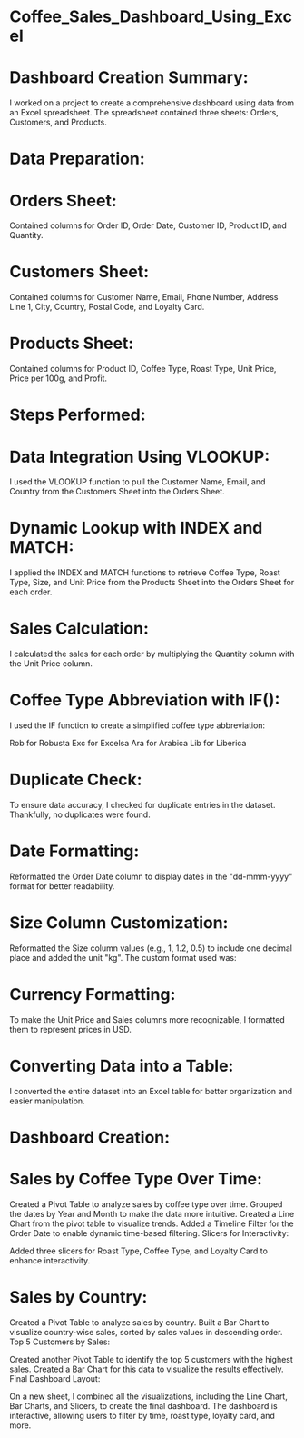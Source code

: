 # Coffee_Sales_Dashboard_Using_Excel

# Dashboard Creation Summary:
I worked on a project to create a comprehensive dashboard using data from an Excel spreadsheet. The spreadsheet contained three sheets: Orders, Customers, and Products.

# Data Preparation:

# Orders Sheet:
Contained columns for Order ID, Order Date, Customer ID, Product ID, and Quantity.

# Customers Sheet:
Contained columns for Customer Name, Email, Phone Number, Address Line 1, City, Country, Postal Code, and Loyalty Card.

# Products Sheet:
Contained columns for Product ID, Coffee Type, Roast Type, Unit Price, Price per 100g, and Profit.

# Steps Performed:

# Data Integration Using VLOOKUP:
I used the VLOOKUP function to pull the Customer Name, Email, and Country from the Customers Sheet into the Orders Sheet.

# Dynamic Lookup with INDEX and MATCH:
I applied the INDEX and MATCH functions to retrieve Coffee Type, Roast Type, Size, and Unit Price from the Products Sheet into the Orders Sheet for each order.

# Sales Calculation:
I calculated the sales for each order by multiplying the Quantity column with the Unit Price column.

# Coffee Type Abbreviation with IF():
I used the IF function to create a simplified coffee type abbreviation:

Rob for Robusta
Exc for Excelsa
Ara for Arabica
Lib for Liberica

# Duplicate Check:
To ensure data accuracy, I checked for duplicate entries in the dataset. Thankfully, no duplicates were found.

# Date Formatting:
Reformatted the Order Date column to display dates in the "dd-mmm-yyyy" format for better readability.

# Size Column Customization:
Reformatted the Size column values (e.g., 1, 1.2, 0.5) to include one decimal place and added the unit "kg". The custom format used was:

# Currency Formatting:
To make the Unit Price and Sales columns more recognizable, I formatted them to represent prices in USD.

# Converting Data into a Table:
I converted the entire dataset into an Excel table for better organization and easier manipulation.

# Dashboard Creation:
# Sales by Coffee Type Over Time:

Created a Pivot Table to analyze sales by coffee type over time.
Grouped the dates by Year and Month to make the data more intuitive.
Created a Line Chart from the pivot table to visualize trends.
Added a Timeline Filter for the Order Date to enable dynamic time-based filtering.
Slicers for Interactivity:

Added three slicers for Roast Type, Coffee Type, and Loyalty Card to enhance interactivity.

# Sales by Country:

Created a Pivot Table to analyze sales by country.
Built a Bar Chart to visualize country-wise sales, sorted by sales values in descending order.
Top 5 Customers by Sales:

Created another Pivot Table to identify the top 5 customers with the highest sales.
Created a Bar Chart for this data to visualize the results effectively.
Final Dashboard Layout:

On a new sheet, I combined all the visualizations, including the Line Chart, Bar Charts, and Slicers, to create the final dashboard.
The dashboard is interactive, allowing users to filter by time, roast type, loyalty card, and more.
